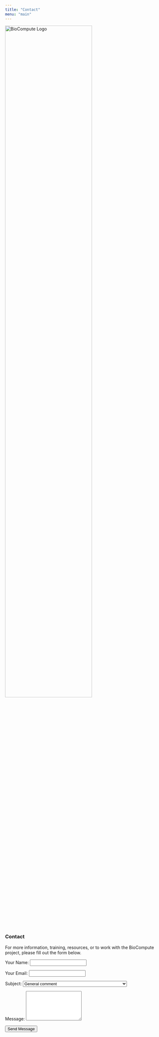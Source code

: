 ```yaml
---
title: "Contact"
menu: "main"
---
```


<div class="col-lg-6 offset-lg-3 text-center">
<img src="/images/logo.about.png" class="img-fluid mx-auto d-block" width="75%" alt="BioCompute Logo">
</div>

<br>

### Contact

For more information, training, resources, or to work with the BioCompute project, please fill out the form below.

<form name="contact" method="POST" data-netlify="true">

<p>
<label>Your Name:</label>
<input type="text" name="name" id="inputname" class="form-control">
</p>

<p>
<label>Your Email:</label>
<input type="email" name="email" id="inputemail" class="form-control">
</p>

<p>
<label for="inputsubject">Subject:</label>
<select name="subject" id="inputsubject" class="form-control">
<option value="general">General comment</option>
<option value="training">Schedule Training</option>
<option value="consortium">Interested in joining the BioCompute Consortium/PPP</option>
<option value="technical">BCO Technical issue</option>
<option value="help">Need help</option>
</select>
</p>

<p>
<label for="inputmessage">Message:</label>
<textarea name="message" id="inputmessage" class="form-control" rows="6"></textarea>
</p>

<p>
<button type="submit" class="btn btn-primary">Send Message</button>
</p>

</form>
